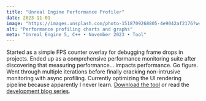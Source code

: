 ```yaml
---
title: "Unreal Engine Performance Profiler"
date: 2023-11-01
image: "https://images.unsplash.com/photo-1518709268805-4e9042af2176?w=800&h=300&fit=crop"
alt: "Performance profiling charts and graphs"
meta: "Unreal Engine 5, C++ • November 2023 • Tool"
---
```


Started as a simple FPS counter overlay for debugging frame drops in projects. Ended up as a comprehensive 
performance monitoring suite after discovering that measuring performance... impacts performance. Go figure. 
Went through multiple iterations before finally cracking non-intrusive monitoring with async profiling. 
Currently optimizing the UI rendering pipeline because apparently I never learn. 
<a href="#">Download the tool</a> or read the <a href="#">development blog series</a>.
